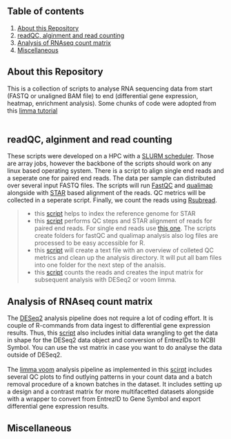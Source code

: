 ## Table of contents  
1. [About this Repository](About-this-Repository)  
2. [readQC, alginment and read counting ](readQC,-alginment-and-read-counting)  
3. [Analysis of RNAseq count matrix ](Analysis-of-RNAseq-count-matrix )  
4. [Miscellaneous](Miscellaneous)  

## About this Repository  
This is a collection of scripts to analyse RNA sequencing data from start (FASTQ or unaligned BAM file) to end (differential gene expression, heatmap, enrichment analysis). Some chunks of code were adopted from this [limma tutorial](https://bioconductor.org/packages/release/workflows/html/RNAseq123.html)
<br/><br/>  
## readQC, alginment and read counting  
These scripts were developed on a HPC with a [SLURM scheduler](https://slurm.schedmd.com/quickstart.html). Those are array jobs, however the backbone of the scripts should work on any linux based operating system. There is a script to align single end reads and a seperate one for paired end reads. The data per sample can distributed over several input FASTQ files. The scripts will run [FastQC](https://www.bioinformatics.babraham.ac.uk/projects/fastqc/) and [qualimap](http://qualimap.conesalab.org) alongside with [STAR](https://www.ncbi.nlm.nih.gov/pmc/articles/PMC3530905/) based alignment of the reads. QC metrics will be collected in a seperate script. Finally, we count the reads using [Rsubread](https://pubmed.ncbi.nlm.nih.gov/30783653/).  
>* this [script](FASTQ_to_COUNTs/prep_GRCh38_refGenome_for_STAR.sh) helps to index the reference genome for STAR 
>* this [script](FASTQ_to_COUNTs/STAR_alignment_PE.sh) performs QC steps and STAR alignment of reads for paired end reads. For single end reads use [this one](FASTQ_to_COUNTs/STAR_alignment_SE.sh). The scripts create folders for fastQC and qualimap analysis also log files are processed to be easy accessible for R.  
>* this [script](FASTQ_to_COUNTs/2_collect_QC_input.sh) will create a text file with an overview of colleted QC metrics and clean up the analysis directory. It will put all bam files into one folder for the next step of the analsis.  
>* this [script](FASTQ_to_COUNTs/3_PE_count_reads.sh) counts the reads and creates the input matrix for subsequent analysis with DESeq2 or voom limma. 

## Analysis of RNAseq count matrix  
The [DESeq2](https://genomebiology.biomedcentral.com/articles/10.1186/s13059-014-0550-8) analysis pipeline does not require a lot of coding effort. It is couple of R-commands from data ingest to differential gene expression results. Thus, this [script](analyseCOUNTs/DESeq2/deseq_differential_expression.R) also includes initial data wrangling to get the data in shape for the DESeq2 data object and conversion of EntrezIDs to NCBI Symbol. You can use the vst matrix in case you want to do analyse the data outside of DESeq2.  
<br/>
The [limma voom](https://genomebiology.biomedcentral.com/articles/10.1186/gb-2014-15-2-r29) analysis pipeline as implemented in this [scirpt](analyseCOUNTs/limma_voom/voom_incl_batch_removal.R) includes several QC plots to find outlying patterns in your count data and a batch removal procedure of a known batches in the dataset. It includes setting up a design and a contrast matrix for more multifacetted datasets alongside with a wrapper to convert from EntrezID to Gene Symbol and export differential gene expression results.

## Miscellaneous
